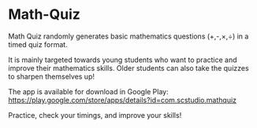 # Math-Quiz
Math Quiz randomly generates basic mathematics questions (+,-,×,÷) in a timed quiz format.

It is mainly targeted towards young students who want to practice and improve their mathematics skills. Older students can also take the quizzes to sharpen themselves up!

The app is available for download in Google Play: https://play.google.com/store/apps/details?id=com.scstudio.mathquiz 

Practice, check your timings, and improve your skills!
